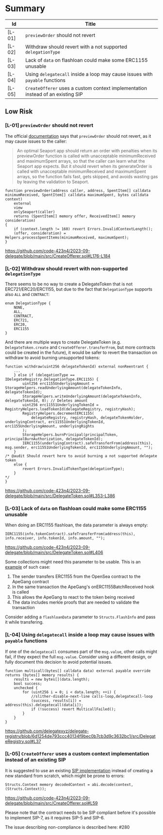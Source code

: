# Summary

| Id     | Title                                                                           |
|--------|---------------------------------------------------------------------------------|
| [L-01] | `previewOrder` should not revert                                                |
| [L-02] | Withdraw should revert with a not supported `delegationType`                    |
| [L-03] | Lack of `data` on flashloan could make some ERC1155 unusable                    |
| [L-04] | Using `delegatecall` inside a loop may cause issues with `payable` functions    |
| [L-05] | `CreateOfferer` uses a custom context implementation instead of an existing SIP |

## Low Risk

### [L-01] `previewOrder` should not revert

The official [documentation](https://github.com/ProjectOpenSea/seaport/blob/main/docs/SeaportDocumentation.md#arguments-and-basic-functionality) says that `previewOrder` should not revert, as it may cause issues to the caller:

> An optimal Seaport app should return an order with penalties when its previewOrder function is called with unacceptable minimumReceived and maximumSpent arrays, so that the caller can learn what the Seaport app expects. But it should revert when its generateOrder is called with unacceptable minimumReceived and maximumSpent arrays, so the function fails fast, gets skipped, and avoids wasting gas by leaving the validation to Seaport.


```solidity
function previewOrder(address caller, address, SpentItem[] calldata minimumReceived, SpentItem[] calldata maximumSpent, bytes calldata context)
    external
    view
    onlySeaport(caller)
    returns (SpentItem[] memory offer, ReceivedItem[] memory consideration)
{
    if (context.length != 160) revert Errors.InvalidContextLength();
    (offer, consideration) = Helpers.processSpentItems(minimumReceived, maximumSpent);
}
```

https://github.com/code-423n4/2023-09-delegate/blob/main/src/CreateOfferer.sol#L176-L184

### [L-02] Withdraw should revert with non-supported `delegationType`

There seems to be no way to create a DelegateToken that is not ERC721/ERC20/ERC1155, but due to the fact that `DelegationType` supports also `ALL` and `CONTRACT`:

```solidity
enum DelegationType {
    NONE,
    ALL,
    CONTRACT,
    ERC721,
    ERC20,
    ERC1155
}
```

And there are multiple ways to create DelegateToken (e.g. `DelegateToken.create` and `CreateOfferer.transferFrom`, but more contracts could be created in the future), it would be safer to revert the transaction on withdraw to avoid burning unsupported tokens:

```solidity
function withdraw(uint256 delegateTokenId) external nonReentrant {
    ...
    } else if (delegationType == IDelegateRegistry.DelegationType.ERC1155) {
        uint256 erc1155UnderlyingAmount = StorageHelpers.readUnderlyingAmount(delegateTokenInfo, delegateTokenId);
        StorageHelpers.writeUnderlyingAmount(delegateTokenInfo, delegateTokenId, 0); // Deletes amount
        uint256 erc11551UnderlyingTokenId = RegistryHelpers.loadTokenId(delegateRegistry, registryHash);
        RegistryHelpers.decrementERC1155(
            delegateRegistry, registryHash, delegateTokenHolder, underlyingContract, erc11551UnderlyingTokenId, erc1155UnderlyingAmount, underlyingRights
        );
        StorageHelpers.burnPrincipal(principalToken, principalBurnAuthorization, delegateTokenId);
        IERC1155(underlyingContract).safeTransferFrom(address(this), msg.sender, erc11551UnderlyingTokenId, erc1155UnderlyingAmount, "");
    }
/* @audit Should revert here to avoid burning a not supported delegate token
    else {
        revert Errors.InvalidTokenType(delegationType);
    }
*/
}
```

https://github.com/code-423n4/2023-09-delegate/blob/main/src/DelegateToken.sol#L353-L386

### [L-03] Lack of `data` on flashloan could make some ERC1155 unusable

When doing an ERC1155 flashloan, the data parameter is always empty:

```solidity
IERC1155(info.tokenContract).safeTransferFrom(address(this), info.receiver, info.tokenId, info.amount, "");
```

https://github.com/code-423n4/2023-09-delegate/blob/main/src/DelegateToken.sol#L406

Some collections might need this parameter to be usable. This is an [example](https://etherscan.io/tx/0xd067dbef589678ad1c138e007fee644f1b5ed350043551983c90b9e46071fed2) of such case:

1. The sender transfers ERC1155 from the OpenSea contract to the ApeGang contract
2. In the same transaction the ApeGang's onERC1155BatchReceived hook is called
3. This allows the ApeGang to react to the token being received
4. The data includes merkle proofs that are needed to validate the transaction

Consider adding a `flashloanData` parameter to `Structs.FlashInfo` and pass it while transfering.


### [L-04] Using `delegatecall` inside a loop may cause issues with `payable` functions

If one of the `delegatecall` consumes part of the `msg.value`, other calls might fail, if they expect the full `msg.value`. Consider using a different design, or fully document this decision to avoid potential issues.

```solidity
function multicall(bytes[] calldata data) external payable override returns (bytes[] memory results) {
    results = new bytes[](data.length);
    bool success;
    unchecked {
        for (uint256 i = 0; i < data.length; ++i) {
            //slither-disable-next-line calls-loop,delegatecall-loop
            (success, results[i]) = address(this).delegatecall(data[i]);
            if (!success) revert MulticallFailed();
        }
    }
}
```

https://github.com/delegatexyz/delegate-registry/blob/6d1254de793ccc40134f9bec0b7cb3d9c3632bc1/src/DelegateRegistry.sol#L37

### [L-05] `CreateOfferer` uses a custom context implementation instead of an existing SIP

It is suggested to use an existing [SIP implementation](https://github.com/ProjectOpenSea/SIPs/blob/main/SIPS/sip-7.md) instead of creating a new standard from scratch, which might be prone to errors:

```solidity
Structs.Context memory decodedContext = abi.decode(context, (Structs.Context));
```

https://github.com/code-423n4/2023-09-delegate/blob/main/src/CreateOfferer.sol#L59

Please note that the contract needs to be SIP compliant before it's possible to implement SIP-7, as it requires SIP-5 and SIP-6. 

The issue describing non-compliance is described here: #280